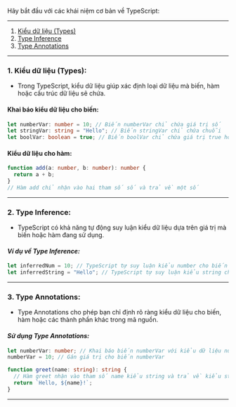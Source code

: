 Hãy bắt đầu với các khái niệm cơ bản về TypeScript:

---

1. [Kiểu dữ liệu (Types)](#1-kiểu-dữ-liệu-types)
2. [Type Inference](#2-type-inference)
3. [Type Annotations](#3-type-annotations)

---

### 1. Kiểu dữ liệu (Types):

- Trong TypeScript, kiểu dữ liệu giúp xác định loại dữ liệu mà biến, hàm hoặc cấu trúc dữ liệu sẽ chứa.

#### **Khai báo kiểu dữ liệu cho biến:**

```typescript
let numberVar: number = 10; // Biến numberVar chỉ chứa giá trị số
let stringVar: string = "Hello"; // Biến stringVar chỉ chứa chuỗi
let boolVar: boolean = true; // Biến boolVar chỉ chứa giá trị true hoặc false
```

#### **Kiểu dữ liệu cho hàm:**

```typescript
function add(a: number, b: number): number {
  return a + b;
}
// Hàm add chỉ nhận vào hai tham số số và trả về một số
```

---

### 2. Type Inference:

- TypeScript có khả năng tự động suy luận kiểu dữ liệu dựa trên giá trị mà biến hoặc hàm đang sử dụng.

#### _Ví dụ về Type Inference:_

```typescript
let inferredNum = 10; // TypeScript tự suy luận kiểu number cho biến inferredNum
let inferredString = "Hello"; // TypeScript tự suy luận kiểu string cho biến inferredString
```

---

### 3. Type Annotations:

- Type Annotations cho phép bạn chỉ định rõ ràng kiểu dữ liệu cho biến, hàm hoặc các thành phần khác trong mã nguồn.

#### _Sử dụng Type Annotations:_

```typescript
let numberVar: number; // Khai báo biến numberVar với kiểu dữ liệu number nhưng chưa gán giá trị
numberVar = 10; // Gán giá trị cho biến numberVar

function greet(name: string): string {
  // Hàm greet nhận vào tham số name kiểu string và trả về kiểu string
  return `Hello, ${name}!`;
}
```

---
